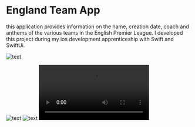 #  England Team App

this application provides information on the name, creation date, coach and anthems of the various teams in the English Premier League. 
I developed this project during my ios development apprenticeship with Swift and SwiftUi. 



<!-- <img src=""> -->
![text](AppImg/img1.png) <p> </p>  ![text](AppImg/img2.png)  ![text](AppImg/img3.png) 
![text](AppImg/videos.mov)
